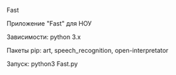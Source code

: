 Fast

Приложение "Fast" для НОУ 

Зависимости: 
python 3.x 

Пакеты pip: art, speech_recognition, open-interpretator

Запуск:
python3 Fast.py

